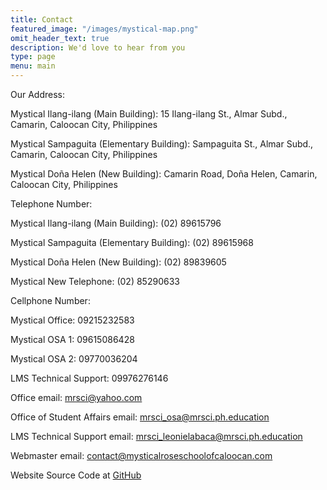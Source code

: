 ```yaml
---
title: Contact
featured_image: "/images/mystical-map.png"
omit_header_text: true
description: We'd love to hear from you
type: page
menu: main
---
```

Our Address:

Mystical Ilang-ilang (Main Building): 15 Ilang-ilang St., Almar Subd., Camarin, Caloocan City, Philippines

Mystical Sampaguita (Elementary Building): Sampaguita St., Almar Subd., Camarin, Caloocan City, Philippines

Mystical Doña Helen (New Building): Camarin Road, Doña Helen, Camarin, Caloocan City, Philippines

Telephone Number:

Mystical Ilang-ilang (Main Building): (02) 89615796

Mystical Sampaguita (Elementary Building): (02) 89615968

Mystical Doña Helen (New Building): (02) 89839605

Mystical New Telephone: (02) 85290633

Cellphone Number:

Mystical Office: 09215232583

Mystical OSA 1: 09615086428

Mystical OSA 2: 09770036204

LMS Technical Support: 09976276146

Office email: mrsci@yahoo.com

Office of Student Affairs email: mrsci_osa@mrsci.ph.education

LMS Technical Support email: mrsci_leonielabaca@mrsci.ph.education

Webmaster email: contact@mysticalroseschoolofcaloocan.com

Website Source Code at [GitHub](https://github.com/AnimMouse/mystical-rose-website)